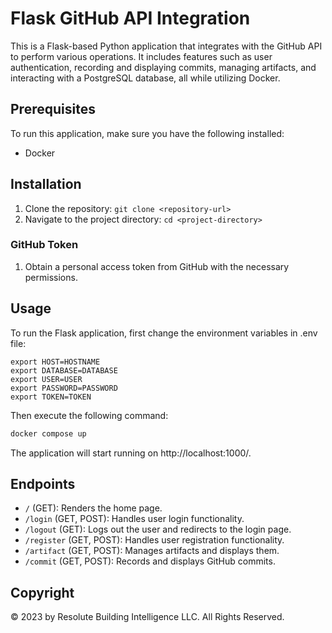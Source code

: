 # Flask GitHub API Integration

This is a Flask-based Python application that integrates with the GitHub API to perform various operations. It includes features such as user authentication, recording and displaying commits, managing artifacts, and interacting with a PostgreSQL database, all while utilizing Docker.

## Prerequisites

To run this application, make sure you have the following installed:

- Docker

## Installation

1. Clone the repository: `git clone <repository-url>`
2. Navigate to the project directory: `cd <project-directory>`

### GitHub Token

1. Obtain a personal access token from GitHub with the necessary permissions.

## Usage

To run the Flask application, first change the environment variables in .env file:

```
export HOST=HOSTNAME
export DATABASE=DATABASE
export USER=USER
export PASSWORD=PASSWORD
export TOKEN=TOKEN
```

Then execute the following command:

```bash
docker compose up
```

The application will start running on http://localhost:1000/.

##  Endpoints

- `/` (GET): Renders the home page.
- `/login` (GET, POST): Handles user login functionality.
- `/logout` (GET): Logs out the user and redirects to the login page.
- `/register` (GET, POST): Handles user registration functionality.
- `/artifact` (GET, POST): Manages artifacts and displays them.
- `/commit` (GET, POST): Records and displays GitHub commits.

##  Copyright

© 2023 by Resolute Building Intelligence LLC. All Rights Reserved.